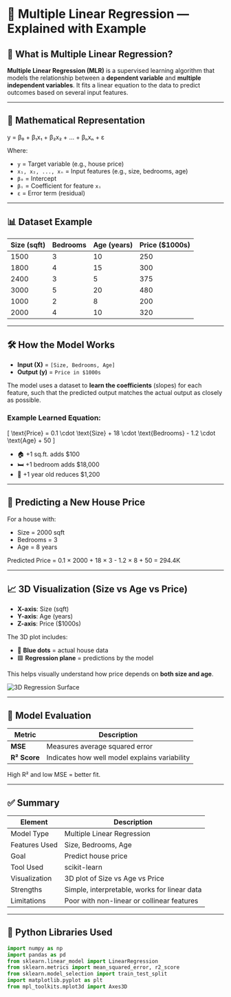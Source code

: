 # 🧠 Multiple Linear Regression — Explained with Example

## 📘 What is Multiple Linear Regression?

**Multiple Linear Regression (MLR)** is a supervised learning algorithm that models the relationship between a **dependent variable** and **multiple independent variables**. It fits a linear equation to the data to predict outcomes based on several input features.

---

## 📐 Mathematical Representation

y = β₀ + β₁x₁ + β₂x₂ + ... + βₙxₙ + ε

Where:
- `y` = Target variable (e.g., house price)
- `x₁, x₂, ..., xₙ` = Input features (e.g., size, bedrooms, age)
- `β₀` = Intercept
- `βᵢ` = Coefficient for feature `xᵢ`
- `ε` = Error term (residual)

---

## 📊 Dataset Example

| Size (sqft) | Bedrooms | Age (years) | Price ($1000s) |
|-------------|----------|-------------|----------------|
| 1500        | 3        | 10          | 250            |
| 1800        | 4        | 15          | 300            |
| 2400        | 3        | 5           | 375            |
| 3000        | 5        | 20          | 480            |
| 1000        | 2        | 8           | 200            |
| 2000        | 4        | 10          | 320            |

---

## 🛠️ How the Model Works

- **Input (X)** = `[Size, Bedrooms, Age]`
- **Output (y)** = `Price in $1000s`

The model uses a dataset to **learn the coefficients** (slopes) for each feature, such that the predicted output matches the actual output as closely as possible.

### Example Learned Equation:

\[
\text{Price} = 0.1 \cdot \text{Size} + 18 \cdot \text{Bedrooms} - 1.2 \cdot \text{Age} + 50
\]

- 🏠 +1 sq.ft. adds $100
- 🛏️ +1 bedroom adds $18,000
- 🧓 +1 year old reduces $1,200

---

## 🔮 Predicting a New House Price

For a house with:
- Size = 2000 sqft
- Bedrooms = 3
- Age = 8 years

Predicted Price = 0.1 × 2000 + 18 × 3 - 1.2 × 8 + 50 = 294.4K

---

## 📈 3D Visualization (Size vs Age vs Price)

- **X-axis**: Size (sqft)  
- **Y-axis**: Age (years)  
- **Z-axis**: Price ($1000s)

The 3D plot includes:
- 🔵 **Blue dots** = actual house data
- 🟩 **Regression plane** = predictions by the model

This helps visually understand how price depends on **both size and age**.

![3D Regression Surface](/output.png)

---

## 🧪 Model Evaluation

| Metric           | Description                                      |
|------------------|--------------------------------------------------|
| **MSE**          | Measures average squared error                   |
| **R² Score**     | Indicates how well model explains variability    |

High R² and low MSE = better fit.

---

## ✅ Summary

| Element               | Description                                      |
|------------------------|--------------------------------------------------|
| Model Type             | Multiple Linear Regression                       |
| Features Used          | Size, Bedrooms, Age                              |
| Goal                   | Predict house price                              |
| Tool Used              | scikit-learn                                     |
| Visualization          | 3D plot of Size vs Age vs Price                  |
| Strengths              | Simple, interpretable, works for linear data     |
| Limitations            | Poor with non-linear or collinear features       |

---

## 🧰 Python Libraries Used

```python
import numpy as np
import pandas as pd
from sklearn.linear_model import LinearRegression
from sklearn.metrics import mean_squared_error, r2_score
from sklearn.model_selection import train_test_split
import matplotlib.pyplot as plt
from mpl_toolkits.mplot3d import Axes3D

